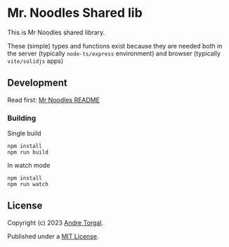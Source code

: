 # Mr. Noodles Shared lib

This is Mr Noodles shared library.

These (simple) types and functions exist because they are needed both in the server (typically `node-ts/express` environment) and browser (typically `vite/solidjs` apps)

## Development

Read first: [Mr Noodles README](../../../README.md)

### Building

Single build

```
npm install
npm run build
```

In watch mode

```
npm install
npm run watch
```

## License

Copyright (c) 2023 [Andre Torgal](https://andretorgal.com/).

Published under a [MIT License](https://andrezero.mit-license.org/2023).
